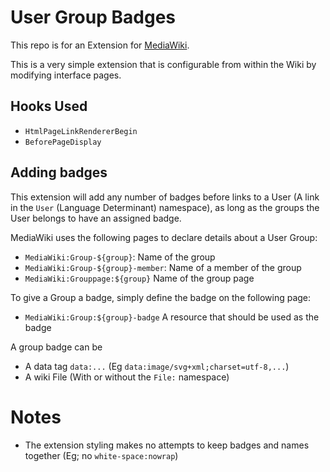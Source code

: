 # User Group Badges

This repo is for an Extension for [MediaWiki](https://www.mediawiki.org/wiki/MediaWiki).

This is a very simple extension that is configurable from within the Wiki by modifying interface pages.

## Hooks Used

- `HtmlPageLinkRendererBegin`
- `BeforePageDisplay`

## Adding badges

This extension will add any number of badges before links to a User (A link in the `User` (Language Determinant) namespace), as long as the groups the User belongs to have an assigned badge.

MediaWiki uses the following pages to declare details about a User Group:

- `MediaWiki:Group-${group}`: Name of the group
- `MediaWiki:Group-${group}-member`: Name of a member of the group
- `MediaWiki:Grouppage:${group}` Name of the group page

To give a Group a badge, simply define the badge on the following page:
- `MediaWiki:Group:${group}-badge` A resource that should be used as the badge

A group badge can be
- A data tag `data:...` (Eg `data:image/svg+xml;charset=utf-8,...`)
- A wiki File (With or without the `File:` namespace)

# Notes

- The extension styling makes no attempts to keep badges and names together (Eg; no `white-space:nowrap`)